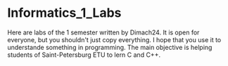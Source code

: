 # Informatics_1_Labs
Here are labs of the 1 semester written by Dimach24.
It is open for everyone, but you shouldn't just copy everything. I hope that you use it to understande something in programming.
The main objective is helping students of Saint-Petersburg ETU to lern C and C++.

